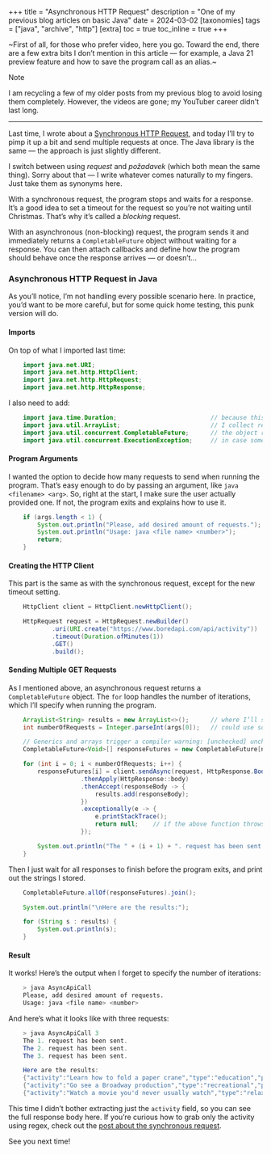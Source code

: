 +++
title = "Asynchronous HTTP Request"
description = "One of my previous blog articles on basic Java"
date = 2024-03-02
[taxonomies]
tags = ["java", "archive", "http"]
[extra]
toc = true
toc_inline = true
+++

~First of all, for those who prefer video, here you go. Toward the end, there are a few extra bits I don’t mention in this article — for example, a Java 21 preview feature and how to save the program call as an alias.~

> [!NOTE]
> I am recycling a few of my older posts from my previous blog to avoid losing them completely. However, the videos are gone; my YouTuber career didn't last long.

---

Last time, I wrote about a [Synchronous HTTP Request](/posts/http-request-without-fw), and today I’ll try to pimp it up a bit and send multiple requests at once.
The Java library is the same — the approach is just slightly different.

I switch between using *request* and *požadavek* (which both mean the same thing). Sorry about that — I write whatever comes naturally to my fingers. Just take them as synonyms here.

With a synchronous request, the program stops and waits for a response. It’s a good idea to set a timeout for the request so you’re not waiting until Christmas.
That’s why it’s called a *blocking* request.

With an asynchronous (non-blocking) request, the program sends it and immediately returns a `CompletableFuture` object without waiting for a response.
You can then attach callbacks and define how the program should behave once the response arrives — or doesn’t…

### Asynchronous HTTP Request in Java

As you’ll notice, I’m not handling every possible scenario here. In practice, you’d want to be more careful, but for some quick home testing, this punk version will do.

#### Imports

On top of what I imported last time:

```java
    import java.net.URI;
    import java.net.http.HttpClient;
    import java.net.http.HttpRequest;
    import java.net.http.HttpResponse;
```

I also need to add:

```java
    import java.time.Duration;                          // because this time I set a timeout
    import java.util.ArrayList;                         // I collect responses into a list
    import java.util.concurrent.CompletableFuture;      // the object returned by async calls
    import java.util.concurrent.ExecutionException;     // in case something goes wrong
```

#### Program Arguments

I wanted the option to decide how many requests to send when running the program.
That’s easy enough to do by passing an argument, like `java <filename> <arg>`.
So, right at the start, I make sure the user actually provided one.
If not, the program exits and explains how to use it.

```java
    if (args.length < 1) {
        System.out.println("Please, add desired amount of requests.");
        System.out.println("Usage: java <file name> <number>");
        return;
    }
```

#### Creating the HTTP Client

This part is the same as with the synchronous request, except for the new timeout setting.

```java
    HttpClient client = HttpClient.newHttpClient();

    HttpRequest request = HttpRequest.newBuilder()
            .uri(URI.create("https://www.boredapi.com/api/activity"))
            .timeout(Duration.ofMinutes(1))
            .GET()
            .build();
```

#### Sending Multiple GET Requests

As I mentioned above, an asynchronous request returns a `CompletableFuture` object.
The `for` loop handles the number of iterations, which I’ll specify when running the program.

```java
    ArrayList<String> results = new ArrayList<>();      // where I’ll store the response bodies
    int numberOfRequests = Integer.parseInt(args[0]);   // could use some validation here

    // Generics and arrays trigger a compiler warning: [unchecked] unchecked conversion
    CompletableFuture<Void>[] responseFutures = new CompletableFuture[numberOfRequests];

    for (int i = 0; i < numberOfRequests; i++) {
        responseFutures[i] = client.sendAsync(request, HttpResponse.BodyHandlers.ofString())
                    .thenApply(HttpResponse::body)
                    .thenAccept(responseBody -> {
                        results.add(responseBody);
                    })
                    .exceptionally(e -> {
                        e.printStackTrace();
                        return null;    // if the above function throws, it’s caught here and the CompletableFuture becomes null
                    });

        System.out.println("The " + (i + 1) + ". request has been sent.");
    }
```

Then I just wait for all responses to finish before the program exits,
and print out the strings I stored.

```java
    CompletableFuture.allOf(responseFutures).join();

    System.out.println("\nHere are the results:");

    for (String s : results) {
        System.out.println(s);
    }
```

#### Result

It works!
Here’s the output when I forget to specify the number of iterations:

```bash
    > java AsyncApiCall 
    Please, add desired amount of requests.
    Usage: java <file name> <number>
```

And here’s what it looks like with three requests:

```java
    > java AsyncApiCall 3
    The 1. request has been sent.
    The 2. request has been sent.
    The 3. request has been sent.

    Here are the results:
    {"activity":"Learn how to fold a paper crane","type":"education","participants":1,"price":0.1,"link":"","key":"3136036","accessibility":0.05}
    {"activity":"Go see a Broadway production","type":"recreational","participants":4,"price":0.8,"link":"","key":"4448913","accessibility":0.3}
    {"activity":"Watch a movie you'd never usually watch","type":"relaxation","participants":1,"price":0.15,"link":"","key":"9212950","accessibility":0.15}
```

This time I didn’t bother extracting just the `activity` field,
so you can see the full response body here.
If you’re curious how to grab only the activity using regex,
check out the [post about the synchronous request](../http-request-bez-fw).

See you next time!

